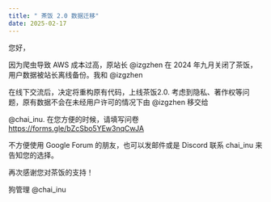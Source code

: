 ```yaml
---
title: " 茶饭 2.0 数据迁移"
date: 2025-02-17
---
```



您好，


因为爬虫导致 AWS 成本过高，原站长 @izgzhen 在 2024 年九月关闭了茶饭，用户数据被站长离线备份。我和 @izgzhen

在线下交流后，决定将重构原有代码，上线茶饭2.0. 考虑到隐私、著作权等问题，原有数据不会在未经用户许可的情况下由 @izgzhen 移交给

@chai_inu. 在您方便的时候，请填写问卷 https://forms.gle/bZcSbo5YEw3nqCwJA


不方便使用 Google Forum 的朋友，也可以发邮件或是 Discord 联系 chai_inu 来告知您的选择。


再次感谢您对茶饭的支持！


狗管理 @chai_inu
